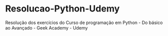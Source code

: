 # Resolucao-Python-Udemy
Resolução dos exercícios do Curso de programação em Python - Do básico ao Avançado - Geek Academy - Udemy
